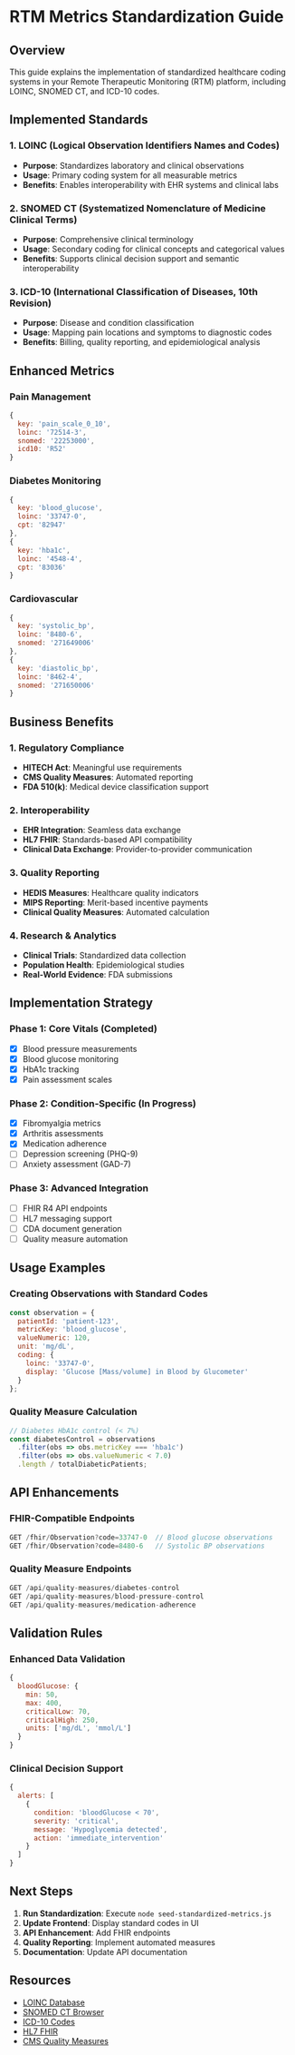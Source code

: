 # RTM Metrics Standardization Guide

## Overview

This guide explains the implementation of standardized healthcare coding systems in your Remote Therapeutic Monitoring (RTM) platform, including LOINC, SNOMED CT, and ICD-10 codes.

## Implemented Standards

### 1. LOINC (Logical Observation Identifiers Names and Codes)
- **Purpose**: Standardizes laboratory and clinical observations
- **Usage**: Primary coding system for all measurable metrics
- **Benefits**: Enables interoperability with EHR systems and clinical labs

### 2. SNOMED CT (Systematized Nomenclature of Medicine Clinical Terms)
- **Purpose**: Comprehensive clinical terminology
- **Usage**: Secondary coding for clinical concepts and categorical values
- **Benefits**: Supports clinical decision support and semantic interoperability

### 3. ICD-10 (International Classification of Diseases, 10th Revision)
- **Purpose**: Disease and condition classification
- **Usage**: Mapping pain locations and symptoms to diagnostic codes
- **Benefits**: Billing, quality reporting, and epidemiological analysis

## Enhanced Metrics

### Pain Management
```javascript
{
  key: 'pain_scale_0_10',
  loinc: '72514-3',
  snomed: '22253000',
  icd10: 'R52'
}
```

### Diabetes Monitoring
```javascript
{
  key: 'blood_glucose',
  loinc: '33747-0',
  cpt: '82947'
},
{
  key: 'hba1c',
  loinc: '4548-4',
  cpt: '83036'
}
```

### Cardiovascular
```javascript
{
  key: 'systolic_bp',
  loinc: '8480-6',
  snomed: '271649006'
},
{
  key: 'diastolic_bp',
  loinc: '8462-4',
  snomed: '271650006'
}
```

## Business Benefits

### 1. Regulatory Compliance
- **HITECH Act**: Meaningful use requirements
- **CMS Quality Measures**: Automated reporting
- **FDA 510(k)**: Medical device classification support

### 2. Interoperability
- **EHR Integration**: Seamless data exchange
- **HL7 FHIR**: Standards-based API compatibility
- **Clinical Data Exchange**: Provider-to-provider communication

### 3. Quality Reporting
- **HEDIS Measures**: Healthcare quality indicators
- **MIPS Reporting**: Merit-based incentive payments
- **Clinical Quality Measures**: Automated calculation

### 4. Research & Analytics
- **Clinical Trials**: Standardized data collection
- **Population Health**: Epidemiological studies
- **Real-World Evidence**: FDA submissions

## Implementation Strategy

### Phase 1: Core Vitals (Completed)
- [x] Blood pressure measurements
- [x] Blood glucose monitoring
- [x] HbA1c tracking
- [x] Pain assessment scales

### Phase 2: Condition-Specific (In Progress)
- [x] Fibromyalgia metrics
- [x] Arthritis assessments
- [x] Medication adherence
- [ ] Depression screening (PHQ-9)
- [ ] Anxiety assessment (GAD-7)

### Phase 3: Advanced Integration
- [ ] FHIR R4 API endpoints
- [ ] HL7 messaging support
- [ ] CDA document generation
- [ ] Quality measure automation

## Usage Examples

### Creating Observations with Standard Codes
```javascript
const observation = {
  patientId: 'patient-123',
  metricKey: 'blood_glucose',
  valueNumeric: 120,
  unit: 'mg/dL',
  coding: {
    loinc: '33747-0',
    display: 'Glucose [Mass/volume] in Blood by Glucometer'
  }
};
```

### Quality Measure Calculation
```javascript
// Diabetes HbA1c control (< 7%)
const diabetesControl = observations
  .filter(obs => obs.metricKey === 'hba1c')
  .filter(obs => obs.valueNumeric < 7.0)
  .length / totalDiabeticPatients;
```

## API Enhancements

### FHIR-Compatible Endpoints
```javascript
GET /fhir/Observation?code=33747-0  // Blood glucose observations
GET /fhir/Observation?code=8480-6   // Systolic BP observations
```

### Quality Measure Endpoints
```javascript
GET /api/quality-measures/diabetes-control
GET /api/quality-measures/blood-pressure-control
GET /api/quality-measures/medication-adherence
```

## Validation Rules

### Enhanced Data Validation
```javascript
{
  bloodGlucose: {
    min: 50,
    max: 400,
    criticalLow: 70,
    criticalHigh: 250,
    units: ['mg/dL', 'mmol/L']
  }
}
```

### Clinical Decision Support
```javascript
{
  alerts: [
    {
      condition: 'bloodGlucose < 70',
      severity: 'critical',
      message: 'Hypoglycemia detected',
      action: 'immediate_intervention'
    }
  ]
}
```

## Next Steps

1. **Run Standardization**: Execute `node seed-standardized-metrics.js`
2. **Update Frontend**: Display standard codes in UI
3. **API Enhancement**: Add FHIR endpoints
4. **Quality Reporting**: Implement automated measures
5. **Documentation**: Update API documentation

## Resources

- [LOINC Database](https://loinc.org/)
- [SNOMED CT Browser](https://browser.ihtsdotools.org/)
- [ICD-10 Codes](https://www.icd10data.com/)
- [HL7 FHIR](https://www.hl7.org/fhir/)
- [CMS Quality Measures](https://www.cms.gov/Medicare/Quality-Initiatives-Patient-Assessment-Instruments/MMS/PC-OriginalMeasures.html)